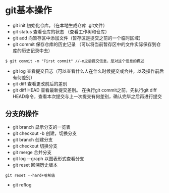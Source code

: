 # git基本操作
- git init 初始化仓库。（在本地生成仓库 .git文件）
- git status 查看仓库的状态 （查看工作树和仓库）
- git add 向暂存区中添加文件（暂存区是提交之前的一个临时区域）
- git commit 保存仓库的历史记录 （可以将当前暂存区中的文件实际保存到仓库的历史记录中去）
```
$ git commit -m "First commit" //-m之后提交信息，是对这个信息的概述
```
- git log 查看提交日志（可以查看什么人在什么时候提交或合并，以及操作前后有何差别）
- git diff 查看更改前后的差别 
- git diff HEAD 查看最新提交差别。
在执行git commit之前，先执行git diff HEAD命令，查看本次提交与上一次提交有何差别，确认完毕之后再进行提交

## 分支的操作
- git branch 显示分支的一览表
- git checkout -b 创建，切换分支
- git branch 创建分支
- git checkout 切换分支
- git merge 合并分支
- git log --graph 以图表形式查看分支
- git reset 回溯历史版本
```
git reset --hard+哈希值
```
- git reflog